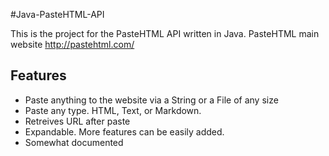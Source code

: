 #Java-PasteHTML-API

This is the project for the PasteHTML API written in Java.  PasteHTML main website http://pastehtml.com/


## Features

* Paste anything to the website via a String or a File of any size
* Paste any type. HTML, Text, or Markdown.
* Retreives URL after paste
* Expandable.  More features can be easily added.
* Somewhat documented